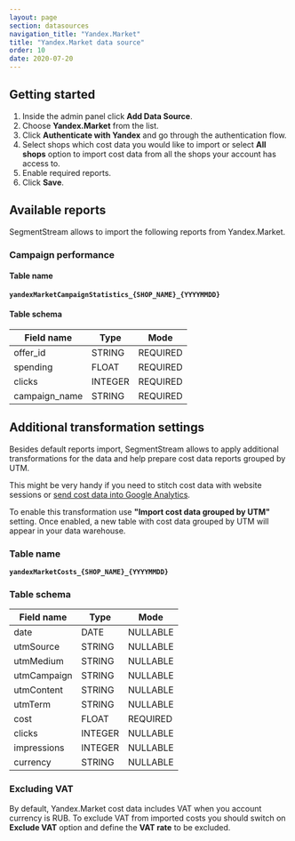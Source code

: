 ```yaml
---
layout: page
section: datasources
navigation_title: "Yandex.Market"
title: "Yandex.Market data source"
order: 10
date: 2020-07-20
---
```


## Getting started

1. Inside the admin panel click **Add Data Source**.
2. Choose **Yandex.Market** from the list.
3. Click **Authenticate with Yandex** and go through the authentication flow.
4. Select shops which cost data you would like to import or select **All shops** option to import cost data from all the shops your account has access to.
5. Enable required reports.
6. Click **Save**.

## Available reports

SegmentStream allows to import the following reports from Yandex.Market.

### Campaign performance

#### Table name
**`yandexMarketCampaignStatistics_{SHOP_NAME}_{YYYYMMDD}`**

#### Table schema

Field name|Type|Mode
--- | --- | ---
offer_id | STRING | REQUIRED
spending | FLOAT | REQUIRED
clicks | INTEGER | REQUIRED
campaign_name | STRING | REQUIRED

## Additional transformation settings

Besides default reports import, SegmentStream allows to apply additional transformations for the data and help prepare cost data reports grouped by UTM.

This might be very handy if you need to stitch cost data with website sessions or [send cost data into Google Analytics](/datadestinations/google-analytics).

To enable this transformation use **"Import cost data grouped by UTM"** setting. Once enabled, a new table with cost data grouped by UTM will appear in your data warehouse.

### Table name
**`yandexMarketCosts_{SHOP_NAME}_{YYYYMMDD}`**

### Table schema

Field name| Type | Mode
--- | --- | ---
date | DATE | NULLABLE
utmSource | STRING | NULLABLE
utmMedium | STRING | NULLABLE
utmCampaign | STRING | NULLABLE
utmContent | STRING | NULLABLE
utmTerm | STRING | NULLABLE
cost | FLOAT | REQUIRED
clicks | INTEGER | NULLABLE
impressions | INTEGER | NULLABLE
currency | STRING | NULLABLE

### Excluding VAT

By default, Yandex.Market cost data includes VAT when you account currency is RUB. To exclude VAT from imported costs you should switch on **Exclude VAT** option and define the **VAT rate** to be excluded.
